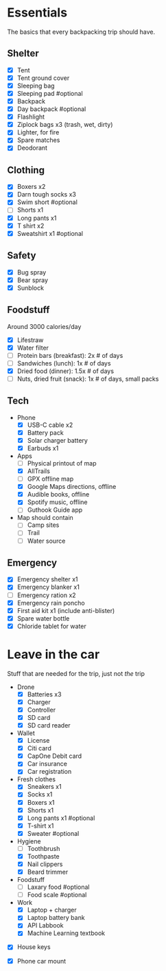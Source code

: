 # Essentials
The basics that every backpacking trip should have.

## Shelter
* [x] Tent
* [x] Tent ground cover
* [x] Sleeping bag
* [x] Sleeping pad #optional 
* [x] Backpack
* [x] Day backpack #optional
* [x] Flashlight
* [x] Ziplock bags x3 (trash, wet, dirty)
* [x] Lighter, for fire
* [x] Spare matches
* [x] Deodorant

## Clothing
* [x] Boxers x2
* [x] Darn tough socks x3
* [x] Swim short #optional
* [ ] Shorts x1
* [x] Long pants x1
* [x] T shirt x2
* [x] Sweatshirt x1 #optional 

## Safety
* [x] Bug spray
* [x] Bear spray
* [x] Sunblock

## Foodstuff
Around 3000 calories/day
* [x] Lifestraw
* [x] Water filter
* [ ] Protein bars (breakfast): 2x # of days
* [ ] Sandwiches (lunch): 1x # of days
* [x] Dried food (dinner): 1.5x # of days
* [ ] Nuts, dried fruit (snack): 1x # of days, small packs

## Tech

* Phone
	* [x] USB-C cable x2
	* [x] Battery pack
	* [x] Solar charger battery
	* [x] Earbuds x1
* Apps
	* [ ] Physical printout of map
	* [x] AllTrails
	* [ ] GPX offline map
	* [x] Google Maps directions, offline
	* [x] Audible books, offline
	* [x] Spotify music, offline
	* [ ] Guthook Guide app
* Map should contain
	* [ ] Camp sites
	* [ ] Trail
	* [ ] Water source

## Emergency
* [x] Emergency shelter x1
* [x] Emergency blanker x1
* [ ] Emergency ration x2
* [x] Emergency rain poncho
* [x] First aid kit x1 (include anti-blister)
* [x] Spare water bottle
* [x] Chloride tablet for water

# Leave in the car
Stuff that are needed for the trip, just not _the_ trip
* Drone
	* [x] Batteries x3
	* [x] Charger
	* [x] Controller
	* [x] SD card
	* [x] SD card reader
* Wallet
	* [x] License
	* [x] Citi card
	* [x] CapOne Debit card
	* [x] Car insurance
	* [x] Car registration
* Fresh clothes
	* [x] Sneakers x1
	* [x] Socks x1
	* [x] Boxers x1
	* [x] Shorts x1
	* [x] Long pants x1 #optional 
	* [x] T-shirt x1
	* [x] Sweater #optional 
* Hygiene
	* [ ] Toothbrush
	* [x] Toothpaste
	* [x] Nail clippers
	* [x] Beard trimmer
* Foodstuff
	* [ ] Laxary food #optional
	* [ ] Food scale #optional 
* Work
	* [x] Laptop + charger
	* [x] Laptop battery bank
	* [x] API Labbook
	* [x] Machine Learning textbook
* [x] House keys
* [x] Phone car mount

